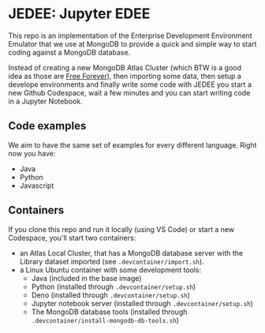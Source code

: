 # JEDEE: Jupyter EDEE

This repo is an implementation of the Enterprise Development Environment Emulator that we use at MongoDB to provide a quick and simple way to start coding against a MongoDB database.

Instead of creating a new MongoDB Atlas Cluster (which BTW is a good idea as those are [Free Forever](https://account.mongodb.com/account/register)), then importing some data, then setup a develope environments and finally write some code with JEDEE you start a new Github Codespace, wait a few minutes and you can start writing code in a Jupyter Notebook.

## Code examples

We aim to have the same set of examples for every different language. Right now you have:

- Java
- Python
- Javascript

## Containers

If you clone this repo and run it locally (using VS Code) or start a new Codespace, you'll start two containers:

- an Atlas Local Cluster, that has a MongoDB database server with the Library dataset imported (see `.devcontainer/import.sh`). 
- a Linux Ubuntu container with some development tools:
    - Java (included in the base image)
    - Python (installed through `.devcontainer/setup.sh`)
    - Deno (installed through `.devcontainer/setup.sh`)
    - Jupyter notebook server (installed through `.devcontainer/setup.sh`)
    - The MongoDB database tools (installed through `.devcontainer/install-mongodb-db-tools.sh`)